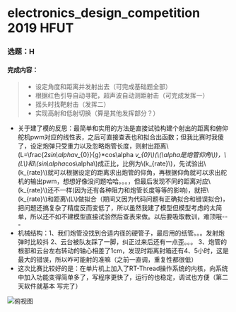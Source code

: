 # electronics_design_competition 2019 HFUT
### 选题：H
#### 完成内容：
> * 设定角度和距离并发射出去（可完成基础题全部）
> * 根据红色引导自动寻靶，超声波自动测距射击（可完成发挥一）
> * 摇头时找靶射击（发挥二）
> * 实现高射和低射切换（算是其他发挥部分？）

* 关于建了模的反思：最简单和实用的方法是直接试验构建个射出的距离和俯仰舵机pwm对应的线性表，之后可直接查表也和拟合出函数；但我比赛时我傻了，设定炮弹只受重力以及忽略炮管长度，则射出距离\\(L=\frac{2*sin\alpha*v_{0}}{g}*cos\alpha *v_{0}\\)(\\(\alpha是炮管仰角\\))，\\(L\\)和\\(sin\alpha*cos\alpha\\)成正比，比例为\\(k_{rate}\\)，先试验出\\(k_{rate}\\)就可以根据设定的距离求出炮管的仰角，再根据仰角就可以求出舵机的输出pwm，想想好像没问题哈哈。。。，但最后发现不同的距离对应\\(k_{rate}\\)还不一样(因为还有各种阻力和炮管长度等等的影响)，就把\\(k_{rate}\\)和距离\\(L\\)做拟合（期间又因为代码问题有正确拟合和错误拟合)，把问题还搞复杂了精度反而变低了，所以虽然我建了模型但模型考虑的太简单，所以还不如不建模型直接试验然后查表来做。以后要吸取教训，难顶哦---
* 机械结构：1、我们炮管没找到合适内径的硬管子，最后用的纸管。。。发射炮弹时比较抖 2、云台被队友踩了一脚，纠正过来后还有一点歪。。。 3、炮管的根部和云台左右转动的轴心相差了1cm，发现时距离封箱还有4、5小时，这是最大的错误，所以咋可能射的准嘛（之前一直调，重复性都很低）
* 这次比赛比较好的是：在单片机上加入了RT-Thread操作系统的内核，向系统中加入功能变得简单多了，写程序更快了，运行的也稳定，调试也方便（第二天软件就基本 写完了）

![俯视图](https://raw.githubusercontent.com/adeansHFUT/electronics_design_competition/master/今年题/照片和视频/俯视图.jpg)